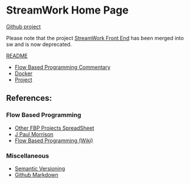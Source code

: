 # StreamWork Home Page

[Github project](http:github.com/tyoung3/sw)

Please note that the project 
[StreamWork Front End](http:github.com/tyoung3/streamwork) has been merged 
into sw and is now deprecated.

[README](https://github.com/tyoung3/sw#readme)

  * [Flow Based Programming Commentary](../FBP)
  * [Docker](DOCKER) 
  * [Project](PROJECT)
  
## References:

### Flow Based Programming
  
  * [Other FBP Projects SpreadSheet](https://fbp.twyoung.com/)
  * [J Paul Morrison](https://jpaulm.github.io/fbp/)
  * [Flow Based Programming (Wiki)](https://en.wikipedia.org/wiki/Flow-based_programming)

### Miscellaneous

  * [Semantic Versioning](https://semver.org/)  
  * [Github Markdown](https://guides.github.com/features/mastering-markdown/)
